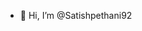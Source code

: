 - 👋 Hi, I’m @Satishpethani92

<!---
Satishpethani92/Satishpethani92 is a ✨ special ✨ repository because its `README.md` (this file) appears on your GitHub profile.
You can click the Preview link to take a look at your changes.
--->
